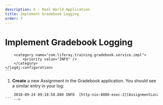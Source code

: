```yaml
---
description: 6 - Real World Application
title: Implement Gradebook Logging
order: 7
---
```


# Implement Gradebook Logging
<!-- 
<div class="ahead">
<h4>Exercise Goals</h4>
	<ul>
		<li>Add the SLF4J API dependency to the service module's <code>build.gradle</code></li>
		<li>Add logging code to the Gradebook service</li>
		<li>Create and configure with <code>module-log4j.xml</code></li>
	</ul>
</div>

## Add the SLF4J API dependency to the Service Module

1. **Open** the `build.gradle` of the *gradebook-service* module.
2. **Add** the dependency for SLF4J in the `dependencies` block:

```groovy
compileOnly group: "org.slf4j", name: "slf4j-api"
```

## Add Logging Code to the Gradebook Service

1. **Open** the *com.liferay.training.gradebook.service.impl.AssignmentLocalServiceImpl* class in the *gradebook-service* module.
1. **Add** logger variable instantiation to the very end of the class:

	```java
	private static final Logger _logger = LoggerFactory.getLogger(AssignmentLocalServiceImpl.class);
	```

1. **Implement** logging code to the `addAssignment()` method:

	```java
	if (_logger.isInfoEnabled()) {
		_logger.info("User " + userId + " is adding an assignment.");
	}
	```

1. **Organize** imports and save the class. Changes should be deployed automatically.

If you test adding an assignment, you won't see any messages in the log yet because the logging level for the package `com.liferay` is set by default to `ERROR`. Next, we will add a Log4J configuration file and set the logging level for debugging purposes to `DEBUG`.

## Create and Configure Logging with `module-log4j.xml`

1. **Create** a logging configuration file `src/main/resources/META-INF/module-log4j.xml` in the *gradebook-service* module.
1. **Implement** the file as follows:

	```xml
	<?xml version="1.0"?>
	<!DOCTYPE log4j:configuration SYSTEM "log4j.dtd">
	<log4j:configuration xmlns:log4j="http://jakarta.apache.org/log4j/">
	
		<!-- Set logging level to info -->
	
	    <category name="com.liferay.training.gradebook.service.impl">
	        <priority value="INFO" />
	    </category>
	</log4j:configuration>
	```

1. **Create** a new Assignment in the Gradebook application. You should see a similar entry in your log:

```xml
	2018-09-24 09:18:50.880 INFO  [http-nio-8080-exec-2][AssignmentLocalServiceImpl:148] User 20139 is adding an assignment.
``` -->
